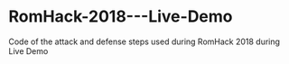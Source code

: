 # RomHack-2018---Live-Demo
Code of the attack and defense steps used during RomHack 2018 during Live Demo
